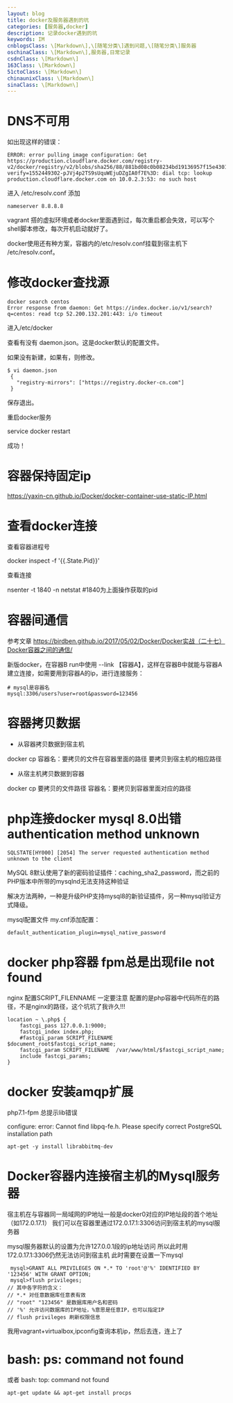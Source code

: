```yaml
---
layout: blog
title: docker及服务器遇到的坑
categories: [服务器,docker]
description: 记录docker遇到的坑
keywords: IM
cnblogsClass: \[Markdown\],\[随笔分类\]遇到问题,\[随笔分类\]服务器
oschinaClass: \[Markdown\],服务器,日常记录
csdnClass: \[Markdown\]
163Class: \[Markdown\]
51ctoClass: \[Markdown\]
chinaunixClass: \[Markdown\]
sinaClass: \[Markdown\]
---
```


# DNS不可用
如出现这样的错误：
```
ERROR: error pulling image configuration: Get https://production.cloudflare.docker.com/registry-v2/docker/registry/v2/blobs/sha256/88/881bd08c0b08234bd19136957f15e4301097f4646c1e700f7fea26e41fc40069/data?verify=1552449302-pJVj4p2TS9sUquWEjuDZgIA0f7E%3D: dial tcp: lookup production.cloudflare.docker.com on 10.0.2.3:53: no such host
```

进入 /etc/resolv.conf  添加
```
nameserver 8.8.8.8
```

vagrant 搭的虚拟环境或者docker里面遇到过，每次重启都会失效，可以写个shell脚本修改，每次开机启动就好了。

docker使用还有种方案，容器内的/etc/resolv.conf挂载到宿主机下 /etc/resolv.conf。

# 修改docker查找源
```
docker search centos
Error response from daemon: Get https://index.docker.io/v1/search?q=centos: read tcp 52.200.132.201:443: i/o timeout
```

进入/etc/docker

查看有没有 daemon.json。这是docker默认的配置文件。

如果没有新建，如果有，则修改。
```
$ vi daemon.json
 {
   "registry-mirrors": ["https://registry.docker-cn.com"]
 }
```
 保存退出。

重启docker服务

service docker restart

成功！

# 容器保持固定ip
 https://yaxin-cn.github.io/Docker/docker-container-use-static-IP.html


# 查看docker连接

查看容器进程号

docker inspect -f '{{.State.Pid}}' <containerid>

查看连接

nsenter -t 1840 -n netstat   #1840为上面操作获取的pid

# 容器间通信
参考文章 https://birdben.github.io/2017/05/02/Docker/Docker实战（二十七）Docker容器之间的通信/

新版docker，在容器B run中使用 --link 【容器A】，这样在容器B中就能与容器A建立连接，如需要用到容器A的ip，进行连接服务：
```
# mysql是容器名
mysql:3306/users?user=root&password=123456
```

# 容器拷贝数据

- 从容器拷贝数据到宿主机

docker cp 容器名：要拷贝的文件在容器里面的路径       要拷贝到宿主机的相应路径

- 从宿主机拷贝数据到容器

docker cp 要拷贝的文件路径 容器名：要拷贝到容器里面对应的路径

# php连接docker mysql 8.0出错authentication method unknown
```
SQLSTATE[HY000] [2054] The server requested authentication method unknown to the client
```

MySQL 8默认使用了新的密码验证插件：caching_sha2_password，而之前的PHP版本中所带的mysqlnd无法支持这种验证

解决方法两种，一种是升级PHP支持mysql8的新验证插件，另一种mysql验证方式降级。

mysql配置文件 my.cnf添加配置：
```
default_authentication_plugin=mysql_native_password
```

# docker php容器 fpm总是出现file not found

nginx 配置SCRIPT_FILENNAME 一定要注意  配置的是php容器中代码所在的路径，不是nginx的路径，这个坑坑了我许久!!!

```nginx
location ~ \.php$ {
    fastcgi_pass 127.0.0.1:9000;
    fastcgi_index index.php;
    #fastcgi_param SCRIPT_FILENAME  $document_root$fastcgi_script_name;
    fastcgi_param SCRIPT_FILENAME  /var/www/html/$fastcgi_script_name;
    include fastcgi_params;
}    
```

# docker 安装amqp扩展
php7.1-fpm  总提示lib错误

configure: error: Cannot find libpq-fe.h. Please specify correct PostgreSQL installation path

```
apt-get -y install librabbitmq-dev
```

# Docker容器内连接宿主机的Mysql服务器

宿主机在与容器同一局域网的IP地址一般是docker0对应的IP地址段的首个地址（如172.0.17.1）
我们可以在容器里通过172.0.17.1:3306访问到宿主机的mysql服务器

mysql服务器默认的设置为允许127.0.0.1段的ip地址访问
所以此时用172.0.17.1:3306仍然无法访问到宿主机
此时需要在设置一下mysql

```
 mysql>GRANT ALL PRIVILEGES ON *.* TO 'root'@'%' IDENTIFIED BY '123456' WITH GRANT OPTION;
 mysql>flush privileges;
// 其中各字符的含义：
// *.* 对任意数据库任意表有效
// "root" "123456" 是数据库用户名和密码
// '%' 允许访问数据库的IP地址，%意思是任意IP，也可以指定IP
// flush privileges 刷新权限信息
```

我用vagrant+virtualbox,ipconfig查询本机ip，然后去连，连上了

#  bash: ps: command not found
  或者 bash: top: command not found
```
apt-get update && apt-get install procps
```  